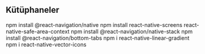 ## Kütüphaneler

npm install @react-navigation/native
npm install react-native-screens react-native-safe-area-context
npm install @react-navigation/native-stack
npm install @react-navigation/bottom-tabs
npm i react-native-linear-gradient
npm i react-native-vector-icons
